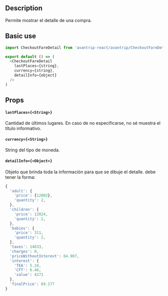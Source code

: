 ## Description
Permite mostrar el detalle de una compra.

## Basic use

```javascript
import CheckoutFareDetail from 'avantrip-react/avantrip/CheckoutFareDetail';

export default () => (
  <CheckoutFareDetail
    lastPlaces={string},
    currency={string},
    detailInfo={object}
  />
)
```


## Props

#### `lastPlaces={<String>}`
Cantidad de últimos lugares. En caso de no especificarse,
no sé muestra el título informativo.

#### `currency={<String>}`
String del tipo de moneda.

#### `detailInfo={<Object>}`
Objeto que brinda toda la información para que se dibuje el
detalle. debe tener la forma:

```javascript
{
  'adult': {
    'price': {12802},
    'quantity': 2,
  },
  'children': {
    'price': 12024,
    'quantity': 2,
  },
  'babies': {
    'price': 311,
    'quantity': 2,
  },
  'taxes': 14633,
  'charges': 0,
  'priceWithoutInterest': 64.907,
  'interest': {
    'TEA': 5.24,
    'CFT': 6.46,
    'value': 4271
  },
  'finalPrice': 69.177
}
```
